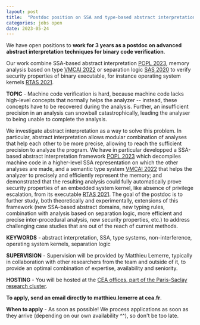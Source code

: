 ```yaml
---
layout: post
title:  "Postdoc position on SSA and type-based abstract interpretation for binary code verification"
categories: jobs open
date: 2023-05-24
---
```

We have open positions to <strong>work for 3 years as a postdoc on advanced abstract interpretation techniques for binary code verification</strong>. 

Our work combine SSA-based abstract interpretation [POPL 2023][POPL2023], memory analysis based on type [VMCAI 2022][VMCAI2022] or separation logic [SAS 2020][SAS2020] to verify security properties of binary executable, for instance operating system kernels [RTAS 2021][RTAS2021].

<strong>TOPIC</strong> - Machine code verification is hard, because machine code lacks high-level concepts that normally helps the analyzer -- instead, these concepts have to be recovered during the analysis. Further, an insufficient precision in an analysis can snowball catastrophically, leading the analyser to being unable to complete the analysis.

We investigate abstract interpretation as a way to solve this problem. In particular, abstract interpretation allows modular combination of analyses that help each other to be more precise, allowing to reach the sufficient precision to analyze the program. We have in particular developped a SSA-based abstract interpretation framework [POPL 2023][POPL2023] which decompiles machine code in a higher-level SSA representation on which the other analyses are made, and a semantic type system [VMCAI 2022][VMCAI2022] that helps the analyzer to precisely and efficiently represent the memory; and demonstrated that the resulting analysis could fully automatically prove security properties of an embedded system kernel, like absence of privilege escalation, from its executable [RTAS 2021][RTAS2021]. The goal of the postdoc is to further study, both theoretically and experimentally, extensions of this framework (new SSA-based abstract domains, new typing rules, combination with analysis based on separation logic, more efficient and precise inter-procedural analysis, new security properties, etc.) to address challenging case studies that are out of the reach of current methods.

<strong>KEYWORDS</strong> - abstract interpretation, SSA, type systems, non-interference, operating system kernels, separation logic

<strong>SUPERVISION</strong> - Supervision will be provided by Matthieu Lemerre, typically in collaboration with other researchers from the team and outside of it, to provide an optimal combination of expertise, availability and seniority.

<strong>HOSTING</strong> - You will be hosted at the [CEA offices, part of the Paris-Saclay research cluster][nano].

<strong>To apply, send an email directly to matthieu.lemerre at cea.fr</strong>.

<strong>When to apply</strong> - As soon as possible! We process applications as soon as they arrive (depending on our own availability ^^), so don't be too late.

[procedure]: https://binsec.github.io/jobs#practical-details-about-the-hiring-procedure-and-the-positions
[list]: https://list.cea.fr/en/cybersecurity-toward-safety-and-privacy-by-design/
[shangai]: https://www.shanghairanking.com/institution/paris-saclay-university
[clarivate]: https://clarivate.com/derwent/top100innovators/company/cea-french-alternative-energies-and-atomic-energy-commission/
[POPL2023]: https://binsec.github.io/assets/publications/papers/2023-popl-full-with-appendices.pdf (Distinguished paper award)
[VMCAI2022]: https://binsec.github.io/nutshells/vmcai-22.html
[RTAS2021]: https://binsec.github.io/nutshells/rtas-21.html (best paper award)
[SAS2020]: https://binsec.github.io/assets/publications/papers/2020-sas.pdf
[team]: https://binsec.github.io/#people
[nano]: https://goo.gl/maps/Swn77dLqrKQki7zt9
[publications]: https://binsec.github.io/publications
[walloffame]: https://binsec.github.io/achievements
[website]: https://binsec.github.io
[scienceaccueil]: https://www.science-accueil.org/en/
[ciup]: https://www.ciup.fr/en/
